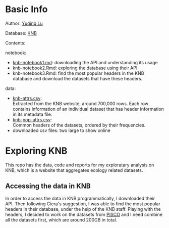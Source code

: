 # Basic Info
Author: [Yuqing Lu](https://github.com/lynluyq)  

Database: [KNB](https://knb.ecoinformatics.org/)  

Contents:  

notebook:
- [knb-notebook1.md](https://github.com/cabinetofcuriosity/knb_explore/blob/master/code/knb-notebook1.md): downloading the API and understanding its usage
- knb-notebook2.Rmd: exploring the database using their API
- knb-notebook3.Rmd: find the most popular headers in the KNB database and download the datasets that have these headers. 

data: 
- [knb-attrs.csv](https://github.com/cabinetofcuriosity/knb_explore/blob/master/data/knb-attrs.csv):  
Extracted from the KNB website, around 700,000 rows. Each row contains information of an individual dataset that has header information in its metadata file.  
- [knb-pop-attrs.csv](https://github.com/cabinetofcuriosity/knb_explore/blob/master/data/knb-pop-attrs.csv):  
Common headers of the datasets, ordered by their frequencies.
- downloaded csv files: two large to show online

# Exploring KNB
This repo has the data, code and reports for my exploratary analysis on KNB, which is a website that aggregates ecology related datasets. 

## Accessing the data in KNB
In order to access the data in KNB programmatically, I downloaded their API. Then following Ciera's suggestion, I was able to find the most popular headers in their database, under the help of the KNB staff. Playing with the headers, I decided to work on the datasets from [PISCO](http://www.piscoweb.org) and I need combine all the datasets first, which are around 200GB in total. 
